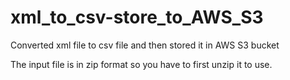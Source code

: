# xml_to_csv-store_to_AWS_S3
Converted xml file to csv file and then stored it in AWS S3 bucket

The input file is in zip format so you have to first unzip it to use.
